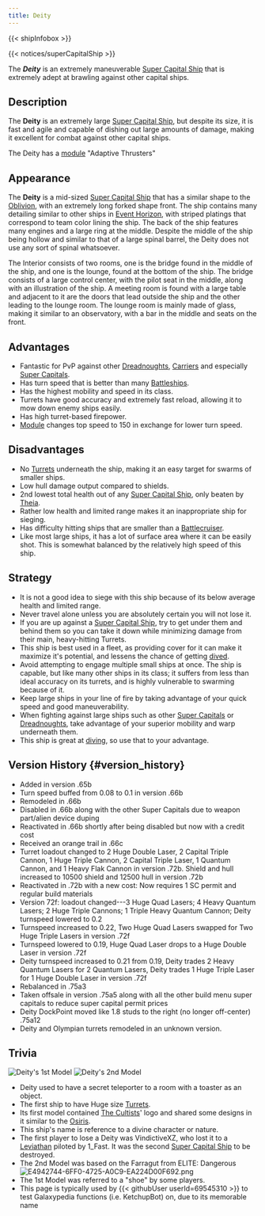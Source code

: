 ```yaml
---
title: Deity
---
```


{{< shipInfobox >}}

{{< notices/superCapitalShip >}}

The **_Deity_** is an extremely maneuverable [Super Capital Ship](:Category:Super_Capital_Ship "wikilink") that is extremely adept at brawling against other capital ships.

## Description

The **Deity** is an extremely large [Super Capital Ship](:Category:Super_Capital_Ship "wikilink"), but despite its size, it is fast and agile and capable of dishing out large amounts of damage, making it excellent for combat against other capital ships.

The Deity has a [module](Ship_Modules "wikilink") \"Adaptive Thrusters\"

## Appearance

The **Deity** is a mid-sized [Super Capital Ship](:Category:Super_Capital_Ship "wikilink") that has a similar shape to the [Oblivion](Oblivion "wikilink"), with an extremely long forked shape front. The ship contains many detailing similar to other ships in [Event Horizon](Event_Horizon "wikilink"), with striped platings that correspond to team color lining the ship. The back of the ship features many engines and a large ring at the middle. Despite the middle of the ship being hollow and similar to that of a large spinal barrel, the Deity does not use any sort of spinal whatsoever.

The Interior consists of two rooms, one is the bridge found in the middle of the ship, and one is the lounge, found at the bottom of the ship. The bridge consists of a large control center, with the pilot seat in the middle, along with an illustration of the ship. A meeting room is found with a large table and adjacent to it are the doors that lead outside the ship and the other leading to the lounge room. The lounge room is mainly made of glass, making it similar to an observatory, with a bar in the middle and seats on the front.

## Advantages

- Fantastic for PvP against other [Dreadnoughts](:Category:Dreadnought "wikilink"), [Carriers](:Category:Carrier "wikilink") and especially [Super Capitals](:Category:Super_Capital_Ship "wikilink").
- Has turn speed that is better than many [Battleships](:Category:Battleship "wikilink").
- Has the highest mobility and speed in its class.
- Turrets have good accuracy and extremely fast reload, allowing it to mow down enemy ships easily.
- Has high turret-based firepower.
- [Module](Ship_Modules "wikilink") changes top speed to 150 in exchange for lower turn speed.

## Disadvantages

- No [Turrets](Turrets "wikilink") underneath the ship, making it an easy target for swarms of smaller ships.
- Low hull damage output compared to shields.
- 2nd lowest total health out of any [Super Capital Ship](:Category:Super_Capital_Ship "wikilink"), only beaten by [Theia](Theia "wikilink").
- Rather low health and limited range makes it an inappropriate ship for sieging.
- Has difficulty hitting ships that are smaller than a [Battlecruiser](:Category:battlecruiser "wikilink").
- Like most large ships, it has a lot of surface area where it can be easily shot. This is somewhat balanced by the relatively high speed of this ship.

## Strategy

- It is not a good idea to siege with this ship because of its below average health and limited range.
- Never travel alone unless you are absolutely certain you will not lose it.
- If you are up against a [Super Capital Ship](:Category:Super_Capital_Ship "wikilink"), try to get under them and behind them so you can take it down while minimizing damage from their main, heavy-hitting Turrets.
- This ship is best used in a fleet, as providing cover for it can make it maximize it\'s potential, and lessens the chance of getting [dived](Galaxy_Slang "wikilink").
- Avoid attempting to engage multiple small ships at once. The ship is capable, but like many other ships in its class; it suffers from less than ideal accuracy on its turrets, and is highly vulnerable to swarming because of it.
- Keep large ships in your line of fire by taking advantage of your quick speed and good maneuverability.
- When fighting against large ships such as other [Super Capitals](:Category:Super_Capital_Ship "wikilink") or [Dreadnoughts](:Category:Dreadnought "wikilink"), take advantage of your superior mobility and warp underneath them.
- This ship is great at [diving](Galaxy_Terminology "wikilink"), so use that to your advantage.

## Version History {#version_history}

- Added in version .65b
- Turn speed buffed from 0.08 to 0.1 in version .66b
- Remodeled in .66b
- Disabled in .66b along with the other Super Capitals due to weapon part/alien device duping
- Reactivated in .66b shortly after being disabled but now with a credit cost
- Received an orange trail in .66c
- Turret loadout changed to 2 Huge Double Laser, 2 Capital Triple Cannon, 1 Huge Triple Cannon, 2 Capital Triple Laser, 1 Quantum Cannon, and 1 Heavy Flak Cannon in version .72b. Shield and hull increased to 10500 shield and 12500 hull in version .72b
- Reactivated in .72b with a new cost: Now requires 1 SC permit and regular build materials
- Version 72f: loadout changed---3 Huge Quad Lasers; 4 Heavy Quantum Lasers; 2 Huge Triple Cannons; 1 Triple Heavy Quantum Cannon; Deity turnspeed lowered to 0.2
- Turnspeed increased to 0.22, Two Huge Quad Lasers swapped for Two Huge Triple Lasers in version .72f
- Turnspeed lowered to 0.19, Huge Quad Laser drops to a Huge Double Laser in version .72f
- Deity turnspeed increased to 0.21 from 0.19, Deity trades 2 Heavy Quantum Lasers for 2 Quantum Lasers, Deity trades 1 Huge Triple Laser for 1 Huge Double Laser in version .72f
- Rebalanced in .75a3
- Taken offsale in version .75a5 along with all the other build menu super capitals to reduce super capital permit prices
- Deity DockPoint moved like 1.8 studs to the right (no longer off-center) .75a12
- Deity and Olympian turrets remodeled in an unknown version.

## Trivia

![Deity's 1st Model](Old_Deity-icon.png "Deity's 1st Model") ![Deity's
2nd Model](Deityold-icon.png "Deity's 2nd Model")

- Deity used to have a secret teleporter to a room with a toaster as an object.
- The first ship to have Huge size [Turrets](Turrets "wikilink").
- Its first model contained [The Cultists](The_Cultists "wikilink")\' logo and shared some designs in it similar to the [Osiris](Osiris "wikilink").
- This ship\'s name is reference to a divine character or nature.
- The first player to lose a Deity was VindictiveXZ, who lost it to a [Leviathan](Leviathan "wikilink") piloted by 1_Fast. It was the second [Super Capital Ship](:Category:Super_Capital_Ship "wikilink") to be destroyed.
- The 2nd Model was based on the Farragut from ELITE: Dangerous![](E4942744-6FF0-4725-A0C9-EA224D00F692.png "E4942744-6FF0-4725-A0C9-EA224D00F692.png")
- The 1st Model was referred to a \"shoe\" by some players.
- This page is typically used by {{< githubUser userId=69545310 >}} to test Galaxypedia functions (i.e. KetchupBot) on, due to its memorable name
